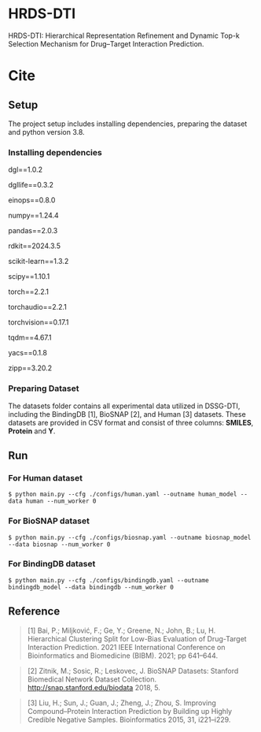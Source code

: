 # HRDS-DTI
HRDS-DTI: Hierarchical Representation Refinement and Dynamic Top-k Selection Mechanism for Drug–Target Interaction Prediction.

# Cite
## Setup
The project setup includes installing dependencies, preparing the dataset and python version 3.8.

### Installing dependencies
dgl==1.0.2

dgllife==0.3.2

einops==0.8.0

numpy==1.24.4

pandas==2.0.3

rdkit==2024.3.5

scikit-learn==1.3.2

scipy==1.10.1

torch==2.2.1

torchaudio==2.2.1

torchvision==0.17.1

tqdm==4.67.1

yacs==0.1.8

zipp==3.20.2

### Preparing Dataset
The datasets folder contains all experimental data utilized in DSSG-DTI, including the BindingDB [1], BioSNAP [2], and Human [3] datasets. These datasets are provided in CSV format and consist of three columns: **SMILES**, **Protein** and **Y**.

## Run
### For Human dataset
`$ python main.py --cfg ./configs/human.yaml --outname human_model --data human --num_worker 0`
### For BioSNAP dataset
`$ python main.py --cfg ./configs/biosnap.yaml --outname biosnap_model --data biosnap --num_worker 0`
### For BindingDB dataset
`$ python main.py --cfg ./configs/bindingdb.yaml --outname bindingdb_model --data bindingdb --num_worker 0`

## Reference
>[1] Bai, P.; Miljković, F.; Ge, Y.; Greene, N.; John, B.; Lu, H. Hierarchical Clustering Split for Low-Bias Evaluation of Drug-Target Interaction Prediction. 2021 IEEE International Conference on Bioinformatics and Biomedicine (BIBM). 2021; pp 641–644.

>[2] Zitnik, M.; Sosic, R.; Leskovec, J. BioSNAP Datasets: Stanford Biomedical Network Dataset Collection. http://snap.stanford.edu/biodata 2018, 5.

>[3] Liu, H.; Sun, J.; Guan, J.; Zheng, J.; Zhou, S. Improving Compound–Protein Interaction Prediction by Building up Highly Credible Negative Samples. Bioinformatics 2015, 31, i221–i229.
